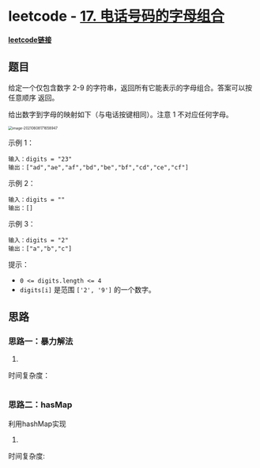 # leetcode - [17. 电话号码的字母组合](https://leetcode-cn.com/problems/letter-combinations-of-a-phone-number/)

**[leetcode链接](https://leetcode-cn.com/problems/letter-combinations-of-a-phone-number/)**

## 题目

给定一个仅包含数字 2-9 的字符串，返回所有它能表示的字母组合。答案可以按 任意顺序 返回。

给出数字到字母的映射如下（与电话按键相同）。注意 1 不对应任何字母。

<img src="https://assets.leetcode-cn.com/aliyun-lc-upload/original_images/17_telephone_keypad.png" alt="image-20210608171658947" style="zoom:50%;" /> 

示例 1：

```
输入：digits = "23"
输出：["ad","ae","af","bd","be","bf","cd","ce","cf"]
```

示例 2：

```
输入：digits = ""
输出：[]
```

示例 3：

```
输入：digits = "2"
输出：["a","b","c"]
```


提示：

- `0 <= digits.length <= 4`
- `digits[i]` 是范围 `['2', '9']` 的一个数字。

## 思路

### 思路一：暴力解法

1. 

 时间复杂度： 

```swift

```

### 思路二：hasMap

利用hashMap实现

1. 

时间复杂度:  

```swift

```

